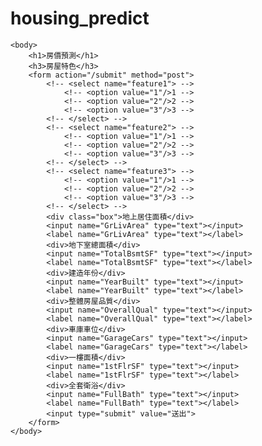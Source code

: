 # housing_predict
<html>
	<head>
		<meta charset="utf-8"/>
		<title>房價預測</title>
	</head>
	
	<body>
		<h1>房價預測</h1>
		<h3>房屋特色</h3>
		<form action="/submit" method="post">
			<!-- <select name="feature1"> -->
				<!-- <option value="1"/>1 -->
				<!-- <option value="2"/>2 -->
				<!-- <option value="3"/>3 -->
			<!-- </select> -->
			<!-- <select name="feature2"> -->
				<!-- <option value="1"/>1 -->
				<!-- <option value="2"/>2 -->
				<!-- <option value="3"/>3 -->
			<!-- </select> -->
			<!-- <select name="feature3"> -->
				<!-- <option value="1"/>1 -->
				<!-- <option value="2"/>2 -->
				<!-- <option value="3"/>3 -->
			<!-- </select> -->
			<div class="box">地上居住面積</div>
			<input name="GrLivArea" type="text"></input>
			<label name="GrLivArea" type="text"></label>
			<div>地下室總面積</div>
			<input name="TotalBsmtSF" type="text"></input>
			<label name="TotalBsmtSF" type="text"></label>
			<div>建造年份</div>
			<input name="YearBuilt" type="text"></input>
			<label name="YearBuilt" type="text"></label>
			<div>整體房屋品質</div>
			<input name="OverallQual" type="text"></input>
			<label name="OverallQual" type="text"></label>
			<div>車庫車位</div>
			<input name="GarageCars" type="text"></input>
			<label name="GarageCars" type="text"></label>
			<div>一樓面積</div>
			<input name="1stFlrSF" type="text"></input>
			<label name="1stFlrSF" type="text"></label>
			<div>全套衛浴</div>
			<input name="FullBath" type="text"></input>
			<label name="FullBath" type="text"></label>
			<input type="submit" value="送出">
		</form>
	</body>	
</html>
